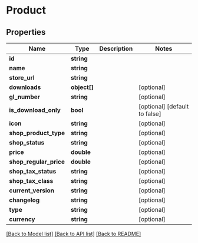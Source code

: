 # Product

## Properties
Name | Type | Description | Notes
------------ | ------------- | ------------- | -------------
**id** | **string** |  | 
**name** | **string** |  | 
**store_url** | **string** |  | 
**downloads** | **object[]** |  | [optional] 
**gl_number** | **string** |  | [optional] 
**is_download_only** | **bool** |  | [optional] [default to false]
**icon** | **string** |  | [optional] 
**shop_product_type** | **string** |  | [optional] 
**shop_status** | **string** |  | [optional] 
**price** | **double** |  | [optional] 
**shop_regular_price** | **double** |  | [optional] 
**shop_tax_status** | **string** |  | [optional] 
**shop_tax_class** | **string** |  | [optional] 
**current_version** | **string** |  | [optional] 
**changelog** | **string** |  | [optional] 
**type** | **string** |  | [optional] 
**currency** | **string** |  | [optional] 

[[Back to Model list]](../README.md#documentation-for-models) [[Back to API list]](../README.md#documentation-for-api-endpoints) [[Back to README]](../README.md)


